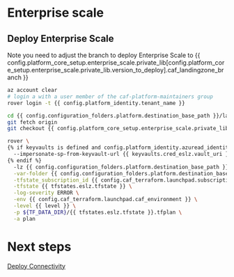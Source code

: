 # Enterprise scale

## Deploy Enterprise Scale

Note you need to adjust the branch to deploy Enterprise Scale to {{ config.platform_core_setup.enterprise_scale.private_lib[config.platform_core_setup.enterprise_scale.private_lib.version_to_deploy].caf_landingzone_branch }}

```bash
az account clear
# login a with a user member of the caf-platform-maintainers group
rover login -t {{ config.platform_identity.tenant_name }}

cd {{ config.configuration_folders.platform.destination_base_path }}/landingzones
git fetch origin
git checkout {{ config.platform_core_setup.enterprise_scale.private_lib[config.platform_core_setup.enterprise_scale.private_lib.version_to_deploy].caf_landingzone_branch }}

rover \
{% if keyvaults is defined and config.platform_identity.azuread_identity_mode != "logged_in_user" %}
  --impersonate-sp-from-keyvault-url {{ keyvaults.cred_eslz.vault_uri }} \
{% endif %}
  -lz {{ config.configuration_folders.platform.destination_base_path }}/landingzones/caf_solution/add-ons/caf_eslz \
  -var-folder {{ config.configuration_folders.platform.destination_base_path }}/{{ config.configuration_folders.platform.destination_relative_path }}/{{ level }}/{{ base_folder }} \
  -tfstate_subscription_id {{ config.caf_terraform.launchpad.subscription_id }} \
  -tfstate {{ tfstates.eslz.tfstate }} \
  -log-severity ERROR \
  -env {{ config.caf_terraform.launchpad.caf_environment }} \
  -level {{ level }} \
  -p ${TF_DATA_DIR}/{{ tfstates.eslz.tfstate }}.tfplan \
  -a plan

```

# Next steps

 [Deploy Connectivity](../../level2/connectivity/readme.md)
